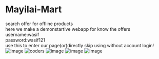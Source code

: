 # Mayilai-Mart<br>
search offer for offline products<br>
here we make a demonstartive webapp for know the offers<br>
username:wasif<br>
password:wasif121<br>
use this to enter our page(or)directly skip using without account login! <br>
![image](https://user-images.githubusercontent.com/106472678/200168872-898ab0de-b153-498a-a98b-ad42f3903b86.png)
![coders](https://user-images.githubusercontent.com/106472678/200168526-f2ca8d23-5562-4c3a-a66d-8bf9087a13e0.png)
![image](https://user-images.githubusercontent.com/106472678/200168753-1f7f9cbe-ac35-4b6b-b051-4e980f55efa9.png)
![image](https://user-images.githubusercontent.com/106472678/200168657-f61676c1-0b1f-477d-9182-f53e49589a8a.png)
![image](https://user-images.githubusercontent.com/106472678/200168855-064ed973-f0da-4188-a773-e175db1bb6a4.png)

